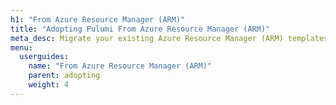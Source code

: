```yaml
---
h1: "From Azure Resource Manager (ARM)"
title: "Adopting Pulumi From Azure Resource Manager (ARM)"
meta_desc: Migrate your existing Azure Resource Manager (ARM) templates and/or coexist with existing deployments.
menu:
  userguides:
    name: "From Azure Resource Manager (ARM)"
    parent: adopting
    weight: 4
---
```


